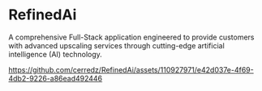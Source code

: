 # RefinedAi
A comprehensive Full-Stack application engineered to provide customers with advanced upscaling services through cutting-edge artificial intelligence (AI) technology.




https://github.com/cerredz/RefinedAi/assets/110927971/e42d037e-4f69-4db2-9226-a86ead492446

